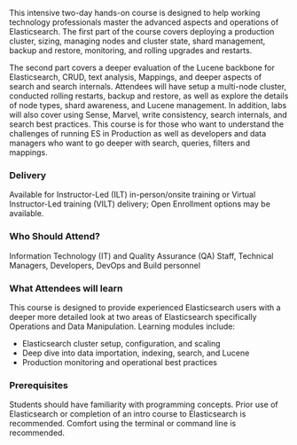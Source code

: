 <!-- Elasticsearch Advanced -->

This intensive two-day hands-on course is designed to help working technology professionals master the advanced aspects and operations of Elasticsearch. The first part of the course covers deploying a production cluster, sizing, managing nodes and cluster state, shard management, backup and restore, monitoring, and rolling upgrades and restarts.

The second part covers a deeper evaluation of the Lucene backbone for Elasticsearch, CRUD, text analysis, Mappings, and deeper aspects of search and search internals. Attendees will have setup a multi-node cluster, conducted rolling restarts, backup and restore, as well as explore the details of node types, shard awareness, and Lucene management. In addition, labs will also cover using Sense, Marvel, write consistency, search internals, and search best practices. This course is for those who want to understand the challenges of running ES in Production as well as developers and data managers who want to go deeper with search, queries, filters and mappings.


### Delivery

Available for Instructor-Led (ILT) in-person/onsite training or Virtual Instructor-Led training (VILT) delivery; Open Enrollment options may be available.


### Who Should Attend?

Information Technology (IT) and Quality Assurance (QA) Staff, Technical Managers, Developers, DevOps and Build personnel


### What Attendees will learn

This course is designed to provide experienced Elasticsearch users with a deeper more detailed look at two areas of
Elasticsearch specifically Operations and Data Manipulation.
Learning modules include:

- Elasticsearch cluster setup, configuration, and scaling
- Deep dive into data importation, indexing, search, and Lucene
- Production monitoring and operational best practices


### Prerequisites

Students should have familiarity with programming concepts. Prior use of Elasticsearch or completion of an intro
course to Elasticsearch is recommended. Comfort using the terminal or command line is recommended.



